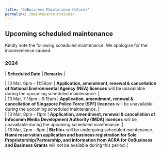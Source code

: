 ```yaml
---
title: 'GoBusiness Maintenance Notices'
permalink: /maintenance-notices/
---
```


## Upcoming scheduled maintenance

Kindly note the following scheduled maintenance. We apologise for the inconvenience caused.

### 2024 

| **Scheduled Date** | **Remarks** |  
    
                                                 
| 13 Mar, 6pm - 11:59pm | **Application, amendment, renewal & cancellation of National Environmental Agency (NEA) licences** will be unavailable during the upcoming scheduled maintenance. |       
| 13 Mar, 7:15pm - 9:15pm | **Application, amendment, renewal & cancellation of Singapore Police Force (SPF) licences** will be unavailable during the upcoming scheduled maintenance. |  
| 13 Mar, 8pm - 11pm | **Application, amendment, renewal & cancellation of Infocomm Media Development Authority (IMDA) licences** will be unavailable during the upcoming scheduled maintenance. |           
| 16 Mar, 2pm - 6pm | **Bizfile+** will be undergoing scheduled maintenance. **Name reservation application and business registration for Sole Proprietorship/Partnership, and information from ACRA for GoBusiness and Business Grants** will not be available during this period. |       





<script src="/jquery/jquery.min.js"></script>
<script src="/jquery/resize-tables.js"></script>
